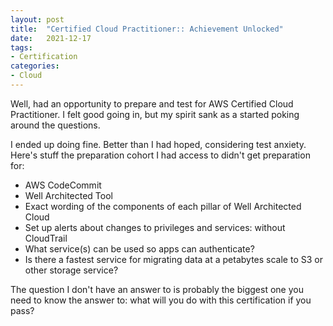 ```yaml
---
layout: post
title:  "Certified Cloud Practitioner:: Achievement Unlocked"
date:   2021-12-17
tags:
- Certification
categories:
- Cloud
---
```


Well, had an opportunity to prepare and test for AWS Certified Cloud Practitioner. I felt good going in, but my spirit sank as a started poking around the questions.

I ended up doing fine. Better than I had hoped, considering test anxiety. Here's stuff the preparation cohort I had access to didn't get preparation for:

* AWS CodeCommit
* Well Architected Tool
* Exact wording of the components of each pillar of Well Architected Cloud
* Set up alerts about changes to privileges and services: without CloudTrail
* What service(s) can be used so apps can authenticate?
* Is there a fastest service for migrating data at a petabytes scale to S3 or other storage service?

The question I don't have an answer to is probably the biggest one you need to know the answer to: what will you do with this certification if you pass?